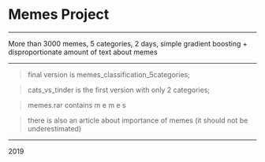 # Memes Project
_____________________
More than 3000 memes, 5 categories, 2 days, simple gradient boosting + disproportionate amount of text about memes
_____________________
> final version is memes_classification_5categories;

> cats_vs_tinder is the first version with only 2 categories;

> memes.rar contains m e m e s

> there is also an article about importance of memes (it should not be underestimated)
_____________________
2019

